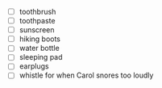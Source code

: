 - [ ] toothbrush
- [ ] toothpaste
- [ ] sunscreen
- [ ] hiking boots
- [ ] water bottle
- [ ] sleeping pad
- [ ] earplugs
- [ ] whistle for when Carol snores too loudly
